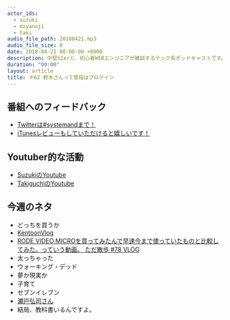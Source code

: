 ```yaml
---
actor_ids:
  - suzuki
  - miyanoji
  - taki
audio_file_path: 20180421.mp3
audio_file_size: 0
date: 2018-04-21 00:00:00 +0900
description: 中堅SIerと、初心者WEBエンジニアが雑談するテック系ポッドキャストです。
duration: "00:00"
layout: article
title: ＃62 鈴木さんって普段はプロテイン
---
```

## 番組へのフィードバック
* [Twitterは#systemandまで！](https://twitter.com/search?q=%23systemand)
* [iTunesレビューもしていただけると嬉しいです！](https://itunes.apple.com/jp/podcast/systemand-online/id1205168408?mt=2)

## Youtuber的な活動
* [SuzukiのYoutube](https://www.youtube.com/channel/UCqTozqKO5AWD8OccCnW3Rvw)
* [TakiguchiのYoutube](https://www.youtube.com/channel/UCtoXGiMeDggQPdGoanDE2sA)


## 今週のネタ
* どっちを買うか
* [KentoonVlog](https://www.youtube.com/channel/UCljLegRnHaPw9z7fFQYLeeQ)
* [RODE VIDEO MICROを買ってみたんで早速今まで使っていたものと比較してみた。っていう動画。 ただ散歩 #78 VLOG](https://www.youtube.com/watch?v=5YSUGH2XnJY)
* 太っちゃった
* ウォーキング・デッド
* 夢か現実か
* 子育て
* セブンイレブン
* [瀬戸弘司さん](https://www.youtube.com/channel/UCFBjsYvwX7kWUjQoW7GcJ5A)
* 結局、教科書いるんですよ。

